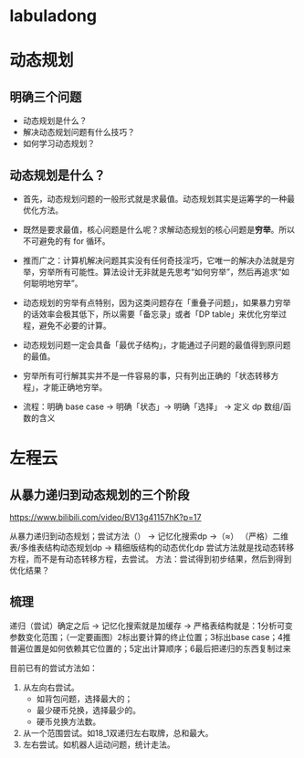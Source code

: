 # labuladong
# 动态规划


## 明确三个问题
- 动态规划是什么？
- 解决动态规划问题有什么技巧？
- 如何学习动态规划？


## 动态规划是什么？
- 首先，动态规划问题的一般形式就是求最值。动态规划其实是运筹学的一种最优化方法。
- 既然是要求最值，核心问题是什么呢？求解动态规划的核心问题是**穷举**。所以不可避免的有 for 循环。
- 推而广之：计算机解决问题其实没有任何奇技淫巧，它唯一的解决办法就是穷举，穷举所有可能性。算法设计无非就是先思考“如何穷举”，然后再追求“如何聪明地穷举”。
- 动态规划的穷举有点特别，因为这类问题存在「重叠子问题」，如果暴力穷举的话效率会极其低下，所以需要「备忘录」或者「DP table」来优化穷举过程，避免不必要的计算。
- 动态规划问题一定会具备「最优子结构」，才能通过子问题的最值得到原问题的最值。
- 穷举所有可行解其实并不是一件容易的事，只有列出正确的「状态转移方程」，才能正确地穷举。

- 流程：明确 base case -> 明确「状态」-> 明确「选择」 -> 定义 dp 数组/函数的含义


# 左程云
## 从暴力递归到动态规划的三个阶段
https://www.bilibili.com/video/BV13g41157hK?p=17

从暴力递归到动态规划；尝试方法（） -> 记忆化搜索dp ->（≈） （严格）二维表/多维表结构动态规划dp -> 精细版结构的动态优化dp
尝试方法就是找动态转移方程，而不是有动态转移方程，去尝试。
方法：尝试得到初步结果，然后到得到优化结果？


## 梳理
递归（尝试）确定之后 -> 记忆化搜索就是加缓存 -> 严格表结构就是：1分析可变参数变化范围；（一定要画图）2标出要计算的终止位置；3标出base case；4推普遍位置是如何依赖其它位置的；5定出计算顺序；6最后把递归的东西复制过来

目前已有的尝试方法如：
1. 从左向右尝试。
    - 如背包问题，选择最大的；
    - 最少硬币兑换，选择最少的。
    - 硬币兑换方法数。
2. 从一个范围尝试。如18_1双递归左右取牌，总和最大。
3. 左右尝试。如机器人运动问题，统计走法。


